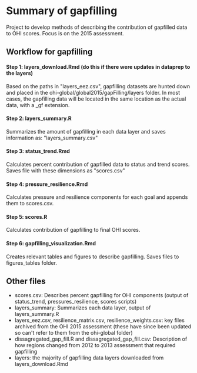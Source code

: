# Summary of gapfilling 
Project to develop methods of describing the contribution of gapfilled data to OHI scores.  Focus is on the 2015 assessment.

## Workflow for gapfilling

#### Step 1: layers_download.Rmd (do this if there were updates in dataprep to the layers)
Based on the paths in "layers_eez.csv", gapfilling datasets are hunted down and placed in the ohi-global/global2015/gapFilling/layers folder.  In most cases, the gapfilling data will be located in the same location as the actual data, with a _gf extension.

#### Step 2: layers_summary.R
Summarizes the amount of gapfilling in each data layer and saves information as: "layers_summary.csv"

#### Step 3: status_trend.Rmd
Calculates percent contribution of gapfilled data to status and trend scores.  Saves file with these dimensions as "scores.csv"

#### Step 4: pressure_resilience.Rmd
Calculates pressure and resilience components for each goal and appends them to scores.csv.

#### Step 5: scores.R
Calculates contribution of gapfilling to final OHI scores.

#### Step 6: gapfilling_visualization.Rmd
Creates relevant tables and figures to describe gapfilling. Saves files to figures_tables folder.


## Other files
* scores.csv: Describes percent gapfilling for OHI components (output of status_trend, pressures_resilience, scores scripts)
* layers_summary: Summarizes each data layer, output of layers_summary.R
* layers_eez.csv, resilience_matrix.csv, resilience_weights.csv: key files archived from the OHI 2015 assessment (these have since been updated so can't refer to them from the ohi-global folder)
* dissagregated_gap_fill.R and dissagregated_gap_fill.csv: Description of how regions changed from 2012 to 2013 assessment that required gapfilling
* layers: the majority of gapfilling data layers downloaded from layers_download.Rmd




